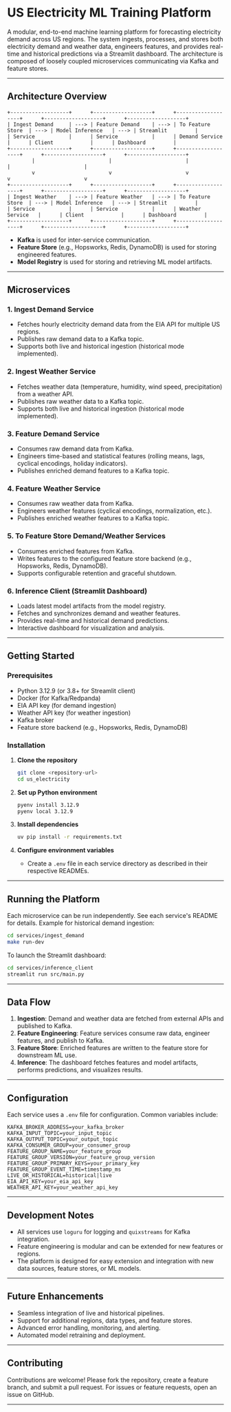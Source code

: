 # US Electricity ML Training Platform

A modular, end-to-end machine learning platform for forecasting electricity demand across US regions. The system ingests, processes, and stores both electricity demand and weather data, engineers features, and provides real-time and historical predictions via a Streamlit dashboard. The architecture is composed of loosely coupled microservices communicating via Kafka and feature stores.

---

## Architecture Overview

```
+-------------------+      +-------------------+      +-------------------+      +-------------------+      +-------------------+
| Ingest Demand     | ---> | Feature Demand    | ---> | To Feature Store  | ---> | Model Inference   | ---> | Streamlit         |
| Service           |      | Service           |      | Demand Service    |      | Client            |      | Dashboard         |
+-------------------+      +-------------------+      +-------------------+      +-------------------+      +-------------------+
        |                        |                        |                        |                        |
        v                        v                        v                        v                        v
+-------------------+      +-------------------+      +-------------------+      +-------------------+      +-------------------+
| Ingest Weather    | ---> | Feature Weather   | ---> | To Feature Store  | ---> | Model Inference   | ---> | Streamlit         |
| Service           |      | Service           |      | Weather Service   |      | Client            |      | Dashboard         |
+-------------------+      +-------------------+      +-------------------+      +-------------------+      +-------------------+
```

- **Kafka** is used for inter-service communication.
- **Feature Store** (e.g., Hopsworks, Redis, DynamoDB) is used for storing engineered features.
- **Model Registry** is used for storing and retrieving ML model artifacts.

---

## Microservices

### 1. Ingest Demand Service
- Fetches hourly electricity demand data from the EIA API for multiple US regions.
- Publishes raw demand data to a Kafka topic.
- Supports both live and historical ingestion (historical mode implemented).

### 2. Ingest Weather Service
- Fetches weather data (temperature, humidity, wind speed, precipitation) from a weather API.
- Publishes raw weather data to a Kafka topic.
- Supports both live and historical ingestion (historical mode implemented).

### 3. Feature Demand Service
- Consumes raw demand data from Kafka.
- Engineers time-based and statistical features (rolling means, lags, cyclical encodings, holiday indicators).
- Publishes enriched demand features to a Kafka topic.

### 4. Feature Weather Service
- Consumes raw weather data from Kafka.
- Engineers weather features (cyclical encodings, normalization, etc.).
- Publishes enriched weather features to a Kafka topic.

### 5. To Feature Store Demand/Weather Services
- Consumes enriched features from Kafka.
- Writes features to the configured feature store backend (e.g., Hopsworks, Redis, DynamoDB).
- Supports configurable retention and graceful shutdown.

### 6. Inference Client (Streamlit Dashboard)
- Loads latest model artifacts from the model registry.
- Fetches and synchronizes demand and weather features.
- Provides real-time and historical demand predictions.
- Interactive dashboard for visualization and analysis.

---

## Getting Started

### Prerequisites

- Python 3.12.9 (or 3.8+ for Streamlit client)
- Docker (for Kafka/Redpanda)
- EIA API key (for demand ingestion)
- Weather API key (for weather ingestion)
- Kafka broker
- Feature store backend (e.g., Hopsworks, Redis, DynamoDB)

### Installation

1. **Clone the repository**
   ```bash
   git clone <repository-url>
   cd us_electricity
   ```

2. **Set up Python environment**
   ```bash
   pyenv install 3.12.9
   pyenv local 3.12.9
   ```

3. **Install dependencies**
   ```bash
   uv pip install -r requirements.txt
   ```

4. **Configure environment variables**
   - Create a `.env` file in each service directory as described in their respective READMEs.

---

## Running the Platform

Each microservice can be run independently. See each service's README for details. Example for historical demand ingestion:

```bash
cd services/ingest_demand
make run-dev
```

To launch the Streamlit dashboard:

```bash
cd services/inference_client
streamlit run src/main.py
```

---

## Data Flow

1. **Ingestion**: Demand and weather data are fetched from external APIs and published to Kafka.
2. **Feature Engineering**: Feature services consume raw data, engineer features, and publish to Kafka.
3. **Feature Store**: Enriched features are written to the feature store for downstream ML use.
4. **Inference**: The dashboard fetches features and model artifacts, performs predictions, and visualizes results.

---

## Configuration

Each service uses a `.env` file for configuration. Common variables include:

```env
KAFKA_BROKER_ADDRESS=your_kafka_broker
KAFKA_INPUT_TOPIC=your_input_topic
KAFKA_OUTPUT_TOPIC=your_output_topic
KAFKA_CONSUMER_GROUP=your_consumer_group
FEATURE_GROUP_NAME=your_feature_group
FEATURE_GROUP_VERSION=your_feature_group_version
FEATURE_GROUP_PRIMARY_KEYS=your_primary_key
FEATURE_GROUP_EVENT_TIME=timestamp_ms
LIVE_OR_HISTORICAL=historical|live
EIA_API_KEY=your_eia_api_key
WEATHER_API_KEY=your_weather_api_key
```

---

## Development Notes

- All services use `loguru` for logging and `quixstreams` for Kafka integration.
- Feature engineering is modular and can be extended for new features or regions.
- The platform is designed for easy extension and integration with new data sources, feature stores, or ML models.

---

## Future Enhancements

- Seamless integration of live and historical pipelines.
- Support for additional regions, data types, and feature stores.
- Advanced error handling, monitoring, and alerting.
- Automated model retraining and deployment.

---

## Contributing

Contributions are welcome! Please fork the repository, create a feature branch, and submit a pull request. For issues or feature requests, open an issue on GitHub.

---
